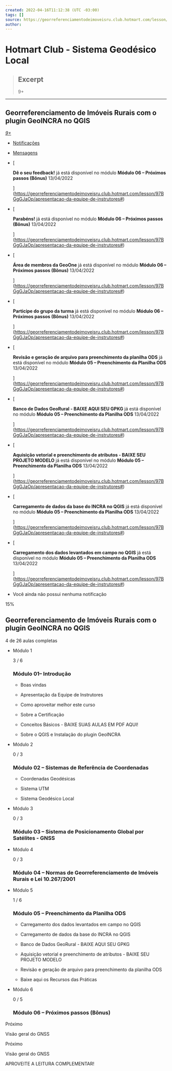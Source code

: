 ```yaml
---
created: 2022-04-16T11:12:38 (UTC -03:00)
tags: []
source: https://georreferenciamentodeimoveisru.club.hotmart.com/lesson/97BGgGJaOp/apresentacao-da-equipe-de-instrutores
author: 
---
```


# Hotmart Club - Sistema Geodésico Local

> ## Excerpt
> 9+

---
## Georreferenciamento de Imóveis Rurais com o plugin GeoINCRA no QGIS

[_9+_](https://georreferenciamentodeimoveisru.club.hotmart.com/lesson/97BGgGJaOp/apresentacao-da-equipe-de-instrutores#)

-   [Notificações](https://georreferenciamentodeimoveisru.club.hotmart.com/lesson/97BGgGJaOp/apresentacao-da-equipe-de-instrutores#notifications-list-header)
-   [Mensagens](https://georreferenciamentodeimoveisru.club.hotmart.com/lesson/97BGgGJaOp/apresentacao-da-equipe-de-instrutores#messages-list-header)

-   [
    
    **Dê o seu feedback!** já está disponível no módulo **Módulo 06 – Próximos passos (Bônus)** 13/04/2022
    
    ](https://georreferenciamentodeimoveisru.club.hotmart.com/lesson/97BGgGJaOp/apresentacao-da-equipe-de-instrutores#)
-   [
    
    **Parabéns!** já está disponível no módulo **Módulo 06 – Próximos passos (Bônus)** 13/04/2022
    
    ](https://georreferenciamentodeimoveisru.club.hotmart.com/lesson/97BGgGJaOp/apresentacao-da-equipe-de-instrutores#)
-   [
    
    **Área de membros da GeoOne** já está disponível no módulo **Módulo 06 – Próximos passos (Bônus)** 13/04/2022
    
    ](https://georreferenciamentodeimoveisru.club.hotmart.com/lesson/97BGgGJaOp/apresentacao-da-equipe-de-instrutores#)
-   [
    
    **Participe do grupo da turma** já está disponível no módulo **Módulo 06 – Próximos passos (Bônus)** 13/04/2022
    
    ](https://georreferenciamentodeimoveisru.club.hotmart.com/lesson/97BGgGJaOp/apresentacao-da-equipe-de-instrutores#)
-   [
    
    **Revisão e geração de arquivo para preenchimento da planilha ODS** já está disponível no módulo **Módulo 05 – Preenchimento da Planilha ODS** 13/04/2022
    
    ](https://georreferenciamentodeimoveisru.club.hotmart.com/lesson/97BGgGJaOp/apresentacao-da-equipe-de-instrutores#)
-   [
    
    **Banco de Dados GeoRural - BAIXE AQUI SEU GPKG** já está disponível no módulo **Módulo 05 – Preenchimento da Planilha ODS** 13/04/2022
    
    ](https://georreferenciamentodeimoveisru.club.hotmart.com/lesson/97BGgGJaOp/apresentacao-da-equipe-de-instrutores#)
-   [
    
    **Aquisição vetorial e preenchimento de atributos - BAIXE SEU PROJETO MODELO** já está disponível no módulo **Módulo 05 – Preenchimento da Planilha ODS** 13/04/2022
    
    ](https://georreferenciamentodeimoveisru.club.hotmart.com/lesson/97BGgGJaOp/apresentacao-da-equipe-de-instrutores#)
-   [
    
    **Carregamento de dados da base do INCRA no QGIS** já está disponível no módulo **Módulo 05 – Preenchimento da Planilha ODS** 13/04/2022
    
    ](https://georreferenciamentodeimoveisru.club.hotmart.com/lesson/97BGgGJaOp/apresentacao-da-equipe-de-instrutores#)
-   [
    
    **Carregamento dos dados levantados em campo no QGIS** já está disponível no módulo **Módulo 05 – Preenchimento da Planilha ODS** 13/04/2022
    
    ](https://georreferenciamentodeimoveisru.club.hotmart.com/lesson/97BGgGJaOp/apresentacao-da-equipe-de-instrutores#)

-   Você ainda não possui nenhuma notificação

15%

## Georreferenciamento de Imóveis Rurais com o plugin GeoINCRA no QGIS

4 de 26 aulas completas

-   Módulo 1
    
    3 / 6
    
    ### Módulo 01– Introdução
    
    -   Boas vindas
        
    -   Apresentação da Equipe de Instrutores
        
    -   Como aproveitar melhor este curso
        
    -   Sobre a Certificação
        
    -   Conceitos Básicos - BAIXE SUAS AULAS EM PDF AQUI!
        
    -   Sobre o QGIS e Instalação do plugin GeoINCRA
        
-   Módulo 2
    
    0 / 3
    
    ### Módulo 02 – Sistemas de Referência de Coordenadas
    
    -   Coordenadas Geodésicas
        
    -   Sistema UTM
        
    -   Sistema Geodésico Local
        
-   Módulo 3
    
    0 / 3
    
    ### Módulo 03 – Sistema de Posicionamento Global por Satélites - GNSS
    
-   Módulo 4
    
    0 / 3
    
    ### Módulo 04 – Normas de Georreferenciamento de Imóveis Rurais e Lei 10.267/2001
    
-   Módulo 5
    
    1 / 6
    
    ### Módulo 05 – Preenchimento da Planilha ODS
    
    -   Carregamento dos dados levantados em campo no QGIS
        
    -   Carregamento de dados da base do INCRA no QGIS
        
    -   Banco de Dados GeoRural - BAIXE AQUI SEU GPKG
        
    -   Aquisição vetorial e preenchimento de atributos - BAIXE SEU PROJETO MODELO
        
    -   Revisão e geração de arquivo para preenchimento da planilha ODS
        
    -   Baixe aqui os Recursos das Práticas
        
-   Módulo 6
    
    0 / 5
    
    ### Módulo 06 – Próximos passos (Bônus)
    

Próximo

Visão geral do GNSS

Próximo

Visão geral do GNSS

APROVEITE A LEITURA COMPLEMENTAR!
